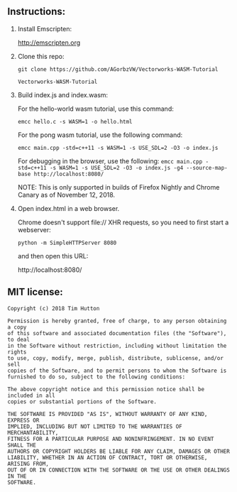 
Instructions:
-------------

1. Install Emscripten:

    http://emscripten.org

2. Clone this repo:

    ```git clone https://github.com/AGorbzVW/Vectorworks-WASM-Tutorial```
    
    ```Vectorworks-WASM-Tutorial```
    
3. Build index.js and index.wasm:

    For the hello-world wasm tutorial, use this command:
    
    ```emcc hello.c -s WASM=1 -o hello.html```
    
    For the pong wasm tutorial, use the following command: 

    ```emcc main.cpp -std=c++11 -s WASM=1 -s USE_SDL=2 -O3 -o index.js```
    
    For debugging in the browser, use the following:
     ```emcc main.cpp -std=c++11 -s WASM=1 -s USE_SDL=2 -O3 -o index.js -g4 --source-map-base http://localhost:8080/```
     
     NOTE: This is only supported in builds of Firefox Nightly and Chrome Canary as of November 12, 2018.

4. Open index.html in a web browser.

    Chrome doesn't support file:// XHR requests, so you need to first start a webserver:

    ```python -m SimpleHTTPServer 8080```

    and then open this URL:

    http://localhost:8080/


MIT license:
----------------

```
Copyright (c) 2018 Tim Hutton

Permission is hereby granted, free of charge, to any person obtaining a copy
of this software and associated documentation files (the "Software"), to deal
in the Software without restriction, including without limitation the rights
to use, copy, modify, merge, publish, distribute, sublicense, and/or sell
copies of the Software, and to permit persons to whom the Software is
furnished to do so, subject to the following conditions:

The above copyright notice and this permission notice shall be included in all
copies or substantial portions of the Software.

THE SOFTWARE IS PROVIDED "AS IS", WITHOUT WARRANTY OF ANY KIND, EXPRESS OR
IMPLIED, INCLUDING BUT NOT LIMITED TO THE WARRANTIES OF MERCHANTABILITY,
FITNESS FOR A PARTICULAR PURPOSE AND NONINFRINGEMENT. IN NO EVENT SHALL THE
AUTHORS OR COPYRIGHT HOLDERS BE LIABLE FOR ANY CLAIM, DAMAGES OR OTHER
LIABILITY, WHETHER IN AN ACTION OF CONTRACT, TORT OR OTHERWISE, ARISING FROM,
OUT OF OR IN CONNECTION WITH THE SOFTWARE OR THE USE OR OTHER DEALINGS IN THE
SOFTWARE.
```
